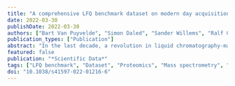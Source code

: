 ```yaml
---
title: "A comprehensive LFQ benchmark dataset on modern day acquisition strategies in proteomics"
date: 2022-03-30
publishDate: 2022-03-30
authors: ["Bart Van Puyvelde", "Simon Daled", "Sander Willems", "Ralf Gabriels", "Anne Gonzalez de Peredo", "Karima Chaoui", "Emmanuelle Mouton-Barbosa", "David Bouyssié", "Kurt Boonen", "Christopher J. Hughes", "Lee A. Gethings", "Yasset Perez-Riverol", "Nic Bloomfield", "Stephen Tate", "Odile Schiltz", "Lennart Martens", "Dieter Deforce", "Maarten Dhaenens"]
publication_types: ["Publication"]
abstract: "In the last decade, a revolution in liquid chromatography-mass spectrometry (LC-MS) based proteomics was unfolded with the introduction of dozens of novel instruments that incorporate additional data dimensions through innovative acquisition methodologies, in turn inspiring specialized data analysis pipelines. Simultaneously, a growing number of proteomics datasets have been made publicly available through data repositories such as ProteomeXchange, Zenodo and Skyline Panorama. However, developing algorithms to mine this data and assessing the performance on different platforms is currently hampered by the lack of a single benchmark experimental design. Therefore, we acquired a hybrid proteome mixture on different instrument platforms and in all currently available families of data acquisition. Here, we present a comprehensive Data-Dependent and Data-Independent Acquisition (DDA/DIA) dataset acquired using several of the most commonly used current day instrumental platforms. The dataset consists of over 700 LC-MS runs, including adequate replicates allowing robust statistics and covering over nearly 10 different data formats, including scanning quadrupole and ion mobility enabled acquisitions. Datasets are available via ProteomeXchange (PXD028735)."
featured: false
publication: "*Scientific Data*"
tags: ["LFQ benchmark", "Dataset", "Proteomics", "Mass spectrometry", "Benchmark"]
doi: "10.1038/s41597-022-01216-6"
---
```

